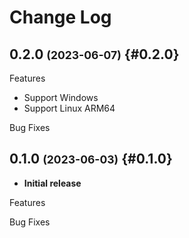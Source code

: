 # Change Log

## 0.2.0 <small>(2023-06-07)</small> {#0.2.0}

Features

- Support Windows
- Support Linux ARM64

Bug Fixes

## 0.1.0 <small>(2023-06-03)</small> {#0.1.0}

- **Initial release**

Features

Bug Fixes
